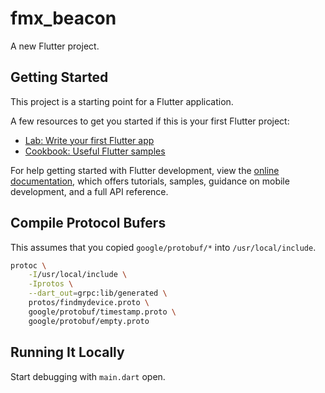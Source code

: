 # fmx_beacon

A new Flutter project.

## Getting Started

This project is a starting point for a Flutter application.

A few resources to get you started if this is your first Flutter project:

- [Lab: Write your first Flutter app](https://docs.flutter.dev/get-started/codelab)
- [Cookbook: Useful Flutter samples](https://docs.flutter.dev/cookbook)

For help getting started with Flutter development, view the
[online documentation](https://docs.flutter.dev/), which offers tutorials,
samples, guidance on mobile development, and a full API reference.

## Compile Protocol Bufers

This assumes that you copied `google/protobuf/*` into `/usr/local/include`.

```bash
protoc \
    -I/usr/local/include \
    -Iprotos \
    --dart_out=grpc:lib/generated \
    protos/findmydevice.proto \
    google/protobuf/timestamp.proto \
    google/protobuf/empty.proto
```

## Running It Locally

Start debugging with `main.dart` open.
